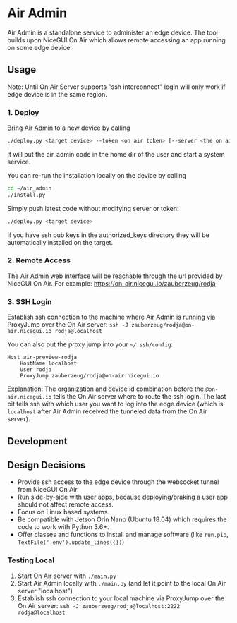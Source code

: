 # Air Admin

Air Admin is a standalone service to administer an edge device.
The tool builds upon NiceGUI On Air which allows remote accessing an app running on some edge device.

## Usage

Note: Until On Air Server supports "ssh interconnect" login will only work if edge device is in the same region.

### 1. Deploy

Bring Air Admin to a new device by calling

```bash
./deploy.py <target device> --token <on air token> [--server <the on air server>]
```

It will put the air_admin code in the home dir of the user and start a system service.

You can re-run the installation locally on the device by calling

```bash
cd ~/air_admin
./install.py
```

Simply push latest code without modifying server or token:

```bash
./deploy.py <target device>
```

If you have ssh pub keys in the authorized_keys directory they will be automatically installed on the target.

### 2. Remote Access

The Air Admin web interface will be reachable through the url provided by NiceGUI On Air.
For example: <https://on-air.nicegui.io/zauberzeug/rodja>

### 3. SSH Login

Establish ssh connection to the machine where Air Admin is running via ProxyJump over the On Air server: `ssh -J zauberzeug/rodja@on-air.nicegui.io rodja@localhost`

You can also put the proxy jump into your `~/.ssh/config`:

```
Host air-preview-rodja
    HostName localhost
    User rodja
    ProxyJump zauberzeug/rodja@on-air.nicegui.io
```

Explanation:
The organization and device id combination before the `@on-air.nicegui.io` tells the On Air server where to route the ssh login.
The last bit tells ssh with which user you want to log into the edge device
(which is `localhost` after Air Admin received the tunneled data from the On Air server).

## Development

## Design Decisions

- Provide ssh access to the edge device through the websocket tunnel from NiceGUI On Air.
- Run side-by-side with user apps, because deploying/braking a user app should not affect remote access.
- Focus on Linux based systems.
- Be compatible with Jetson Orin Nano (Ubuntu 18.04) which requires the code to work with Python 3.6+.
- Offer classes and functions to install and manage software (like `run.pip`, `TextFile('.env').update_lines({})`)

### Testing Local

1. Start On Air server with `./main.py`
2. Start Air Admin locally with `./main.py` (and let it point to the local On Air server "localhost")
3. Establish ssh connection to your local machine via ProxyJump over the On Air server: `ssh -J zauberzeug/rodja@localhost:2222 rodja@localhost`
